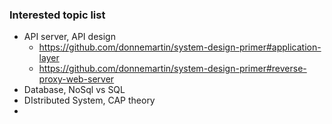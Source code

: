 ### Interested topic list

* API server, API design
   * https://github.com/donnemartin/system-design-primer#application-layer
   * https://github.com/donnemartin/system-design-primer#reverse-proxy-web-server
* Database, NoSql vs SQL
* DIstributed System, CAP theory
* 
